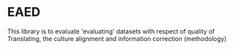 # EAED
 This library is to evaluate 'evaluating' datasets with respect of quality of Translating, the culture alignment and information correction (methodology)
